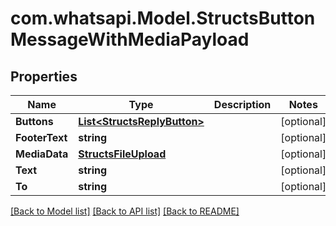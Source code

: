 
# com.whatsapi.Model.StructsButtonMessageWithMediaPayload

## Properties

Name | Type | Description | Notes
------------ | ------------- | ------------- | -------------
**Buttons** | [**List&lt;StructsReplyButton&gt;**](StructsReplyButton.md) |  | [optional] 
**FooterText** | **string** |  | [optional] 
**MediaData** | [**StructsFileUpload**](StructsFileUpload.md) |  | [optional] 
**Text** | **string** |  | [optional] 
**To** | **string** |  | [optional] 

[[Back to Model list]](../README.md#documentation-for-models)
[[Back to API list]](../README.md#documentation-for-api-endpoints)
[[Back to README]](../README.md)

